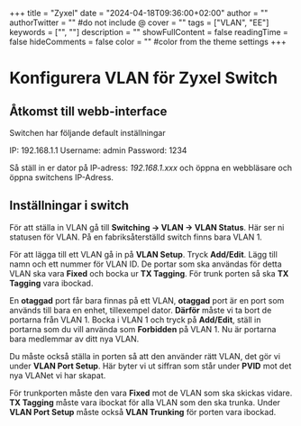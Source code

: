 +++
title = "Zyxel"
date = "2024-04-18T09:36:00+02:00"
author = ""
authorTwitter = "" #do not include @
cover = ""
tags = ["VLAN", "EE"]
keywords = ["", ""]
description = ""
showFullContent = false
readingTime = false
hideComments = false
color = "" #color from the theme settings
+++

# Konfigurera VLAN för Zyxel Switch

## Åtkomst till webb-interface

Switchen har följande default inställningar

   IP: 192.168.1.1
   Username: admin
   Password: 1234

Så ställ in er dator på IP-adress: *192.168.1.xxx* och öppna en webbläsare och öppna switchens IP-Adress.

## Inställningar i switch

För att ställa in VLAN gå till **Switching -> VLAN -> VLAN Status**. Här ser ni statusen för VLAN. På en fabriksåterställd switch finns bara VLAN 1.

För att lägga till ett VLAN gå in på **VLAN Setup**. Tryck **Add/Edit**. Lägg till namn och ett nummer för VLAN ID. De portar som ska användas för detta VLAN ska vara **Fixed** och bocka ur **TX Tagging**. För trunk porten så ska **TX Tagging** vara ibockad.

En **otaggad** port får bara finnas på ett VLAN, **otaggad** port är en port som används till bara en enhet, tillexempel dator. **Därför** måste vi ta bort de portarna från VLAN 1. Bocka i VLAN 1 och tryck på **Add/Edit**, ställ in portarna som du vill använda som **Forbidden** på VLAN 1. Nu är portarna bara medlemmar av ditt nya VLAN.

Du måste också ställa in porten så att den använder rätt VLAN, det gör vi under **VLAN Port Setup**. Här byter vi ut siffran som står under **PVID** mot det nya VLANet vi har skapat.

För trunkporten måste den vara **Fixed** mot de VLAN som ska skickas vidare. **TX Tagging** måste vara ibockat för alla VLAN som den ska trunka. Under **VLAN Port Setup** måste också **VLAN Trunking** för porten vara ibockad.